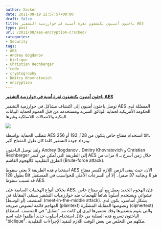 ```yaml
---
author: Xacker
date: 2011-08-19 12:57:57+00:00
draft: false
title: باحثون أمنيون يكتشفون ثغرة أمنية في خوارزمية التشفير AES
type: post
url: /2011/08/aes-encryption-cracked/
categories:
- Security
tags:
- AES
- Andrey Bogdanov
- biclique
- Christian Rechberger
- َُcode
- cryptography
- Dmitry Khovratovich
- encryption
---
```


[**باحثون أمنيون يكتشفون ثغرة أمنية في خوارزمية التشفير AES**](https://www.it-scoop.com/2011/08/aes-encryption-cracked/)




توصل باحثون أمنيون إلى اكتشاف مشاكل في خوارزمية التشفير AES المفضّلة لدى الحكومة الأمريكية لحماية الوثائق السرية ومستخدمة من قبل العموم لحماية البيانات البنكية والاتصالات اللاسلكية وغيرها.




[![](https://www.it-scoop.com/wp-content/uploads/2011/08/password-decrypting.jpg)
](https://www.it-scoop.com/2011/08/aes-encryption-cracked/)




تتطلب الحماية بواسطة AES استخدام مفتاح خاص يتكون من 128, 192 أو 256 bit، وتزداد جودة التشفير كلما كان طول المفتاح أكبر.




ولقد توصل الباحثون Andrey Bogdanov ، Dmitry Khovratovich و Christian Rechberger إلى الطريقة التي تُمكن من كسر AES خلال زمن أسرع بـ 4 مرات من الطرق التقليدية كالهجوم الغاشم (Brute-force attack).




استخدام هذه الطريقة لا يعني سقوط AES الآن، حيث يبقى الزمن اللازم لكسر مفتاح بطول 128 Bit هو 8 وبجانبه 37 صفرا،  إلا أن السرعات الأعلى للحواسيب في المستقبل قد تسبب سقوط AES.




بخلاف أنواع الهجمات السابقة على AES، فإن الهجوم الجديد يعمل مع أي مفتاح خاص عشوائي ويستخدم أسلوباً شائعاً للهجمات ضد خوارزميات التشفير يسمّى المقابلة في المنتصف (أو الوسط) (meet-in-the-middle attack). بشكل أساسي، يكون لدى المهاجم قائمة لنصوص صريحة (plaintext) ونصوصها المقابلة المشفّرة (ciphertext) والتي يقوم بتشفيرها وفك تشفيرها ليرى إن كانت سـ "تتقابل" في المنتصف. استطاع الباحثون تسريع هذه العملية من خلال استخدام أسلوب جديد أطلقوا عليه اسم "biclique"، مكنّهم من التخلص من بعض الوقت اللازم لتنفيذ الإجراءات التقليدية.
